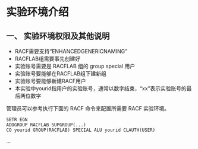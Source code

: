 # 实验环境介绍

## 一、 实验环境权限及其他说明

* RACF需要支持“ENHANCEDGENERICNAMING”
* RACFLAB组需要事先创建好
* 实验账号需要是 RACFLAB 组的 group special 用户
* 实验账号要能够在RACFLAB组下建新组
* 实验账号要能够新建RACF用户
* 本实验中yourid指用户的实验账号，通常以数字结束，“xx”表示实验账号的最后两位数字

管理员可以参考执行下面的 RACF 命令来配置所需要 RACF 实验环境。

```
SETR EGN
ADDGROUP RACFLAB SUPGROUP(...)
CO yourid GROUP(RACFLAB) SPECIAL ALU yourid CLAUTH(USER)
```

...